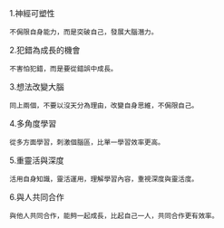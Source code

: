 
1.神經可塑性

	不侷限自身能力，而是突破自己，發展大腦潛力。

2.犯錯為成長的機會

	不害怕犯錯，而是要從錯誤中成長。

3.想法改變大腦

	同上兩個，不要以沒天分為理由，改變自身思維，不侷限自己。

4.多角度學習

	從多方面學習，刺激個腦區，比單一學習效率更高。

5.重靈活與深度
	
	活用自身知識，靈活運用，理解學習內容，重視深度與靈活度。	

6.與人共同合作

	與他人共同合作，能夠一起成長，比起自己一人，共同合作更有效率。
